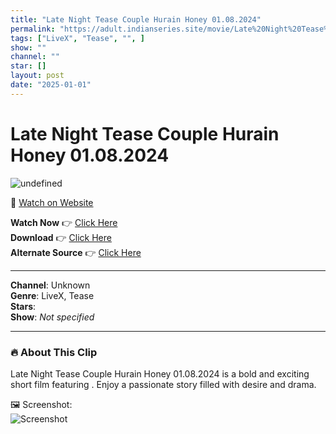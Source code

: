 ```yaml
---
title: "Late Night Tease Couple Hurain Honey 01.08.2024"
permalink: "https://adult.indianseries.site/movie/Late%20Night%20Tease%20Couple%20Hurain%20Honey%2001.08.2024"
tags: ["LiveX", "Tease", "", ]
show: ""
channel: ""
star: []
layout: post
date: "2025-01-01"
---
```


# Late Night Tease Couple Hurain Honey 01.08.2024

![undefined](https://desisins.com/wp-content/uploads/2024/08/Late-Night-Tease-Hurain-Honey-DesiSins.com_.jpg)

🔗 [Watch on Website](https://adult.indianseries.site/movie/Late%20Night%20Tease%20Couple%20Hurain%20Honey%2001.08.2024)

**Watch Now** 👉 [Click Here](https://adult.indianseries.site/movie/Late%20Night%20Tease%20Couple%20Hurain%20Honey%2001.08.2024)  
**Download** 👉 [Click Here](https://adult.indianseries.site/movie/Late%20Night%20Tease%20Couple%20Hurain%20Honey%2001.08.2024)  
**Alternate Source** 👉 [Click Here](https://adult.indianseries.site/movie/Late%20Night%20Tease%20Couple%20Hurain%20Honey%2001.08.2024)

---

**Channel**: Unknown  
**Genre**: LiveX, Tease  
**Stars**:   
**Show**: *Not specified*

---

### 🔥 About This Clip

Late Night Tease Couple Hurain Honey 01.08.2024 is a bold and exciting short film featuring . Enjoy a passionate story filled with desire and drama.
 
🖼️ Screenshot:  
![Screenshot](https://desisins.com/wp-content/uploads/2024/08/Late-Night-Tease-Hurain-Honey-DesiSins.com_.jpg)
